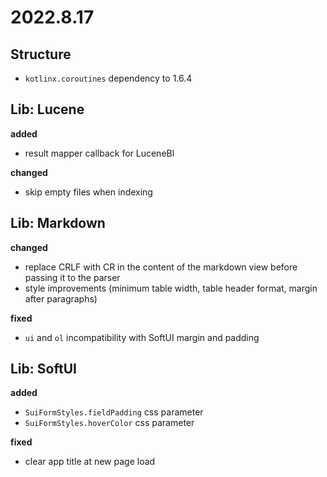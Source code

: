# 2022.8.17

## Structure

- `kotlinx.coroutines` dependency to 1.6.4

## Lib: Lucene

**added**

- result mapper callback for LuceneBl

**changed**

- skip empty files when indexing

## Lib: Markdown

**changed**

- replace CRLF with CR in the content of the markdown view before passing it to the parser
- style improvements (minimum table width, table header format, margin after paragraphs)

**fixed**

- `ui` and `ol` incompatibility with SoftUI margin and padding

## Lib: SoftUI

**added**

- `SuiFormStyles.fieldPadding` css parameter
- `SuiFormStyles.hoverColor` css parameter

**fixed**

- clear app title at new page load